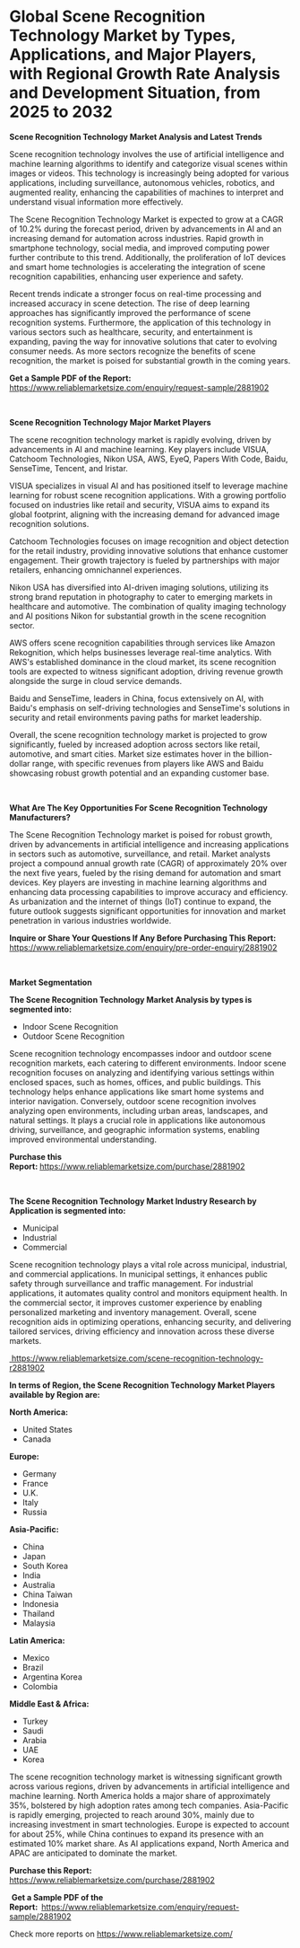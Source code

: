 <p><h1>Global Scene Recognition Technology Market by Types, Applications, and Major Players, with Regional Growth Rate Analysis and Development Situation, from 2025 to 2032</h1></p><p><strong>Scene Recognition Technology Market Analysis and Latest Trends</strong></p>
<p><p>Scene recognition technology involves the use of artificial intelligence and machine learning algorithms to identify and categorize visual scenes within images or videos. This technology is increasingly being adopted for various applications, including surveillance, autonomous vehicles, robotics, and augmented reality, enhancing the capabilities of machines to interpret and understand visual information more effectively.</p><p>The Scene Recognition Technology Market is expected to grow at a CAGR of 10.2% during the forecast period, driven by advancements in AI and an increasing demand for automation across industries. Rapid growth in smartphone technology, social media, and improved computing power further contribute to this trend. Additionally, the proliferation of IoT devices and smart home technologies is accelerating the integration of scene recognition capabilities, enhancing user experience and safety.</p><p>Recent trends indicate a stronger focus on real-time processing and increased accuracy in scene detection. The rise of deep learning approaches has significantly improved the performance of scene recognition systems. Furthermore, the application of this technology in various sectors such as healthcare, security, and entertainment is expanding, paving the way for innovative solutions that cater to evolving consumer needs. As more sectors recognize the benefits of scene recognition, the market is poised for substantial growth in the coming years.</p></p>
<p><strong>Get a Sample PDF of the Report:&nbsp;</strong> <a href="https://www.reliablemarketsize.com/enquiry/request-sample/2881902?utm_campaign=2759&utm_medium=2&utm_source=Github&utm_content=ia&utm_term=12032025&utm_id=scene-recognition-technology">https://www.reliablemarketsize.com/enquiry/request-sample/2881902</a></p>
<p>&nbsp;</p>
<p><strong>Scene Recognition Technology Major Market Players</strong></p>
<p><p>The scene recognition technology market is rapidly evolving, driven by advancements in AI and machine learning. Key players include VISUA, Catchoom Technologies, Nikon USA, AWS, EyeQ, Papers With Code, Baidu, SenseTime, Tencent, and Iristar. </p><p>VISUA specializes in visual AI and has positioned itself to leverage machine learning for robust scene recognition applications. With a growing portfolio focused on industries like retail and security, VISUA aims to expand its global footprint, aligning with the increasing demand for advanced image recognition solutions.</p><p>Catchoom Technologies focuses on image recognition and object detection for the retail industry, providing innovative solutions that enhance customer engagement. Their growth trajectory is fueled by partnerships with major retailers, enhancing omnichannel experiences.</p><p>Nikon USA has diversified into AI-driven imaging solutions, utilizing its strong brand reputation in photography to cater to emerging markets in healthcare and automotive. The combination of quality imaging technology and AI positions Nikon for substantial growth in the scene recognition sector.</p><p>AWS offers scene recognition capabilities through services like Amazon Rekognition, which helps businesses leverage real-time analytics. With AWS's established dominance in the cloud market, its scene recognition tools are expected to witness significant adoption, driving revenue growth alongside the surge in cloud service demands.</p><p>Baidu and SenseTime, leaders in China, focus extensively on AI, with Baidu's emphasis on self-driving technologies and SenseTime's solutions in security and retail environments paving paths for market leadership.</p><p>Overall, the scene recognition technology market is projected to grow significantly, fueled by increased adoption across sectors like retail, automotive, and smart cities. Market size estimates hover in the billion-dollar range, with specific revenues from players like AWS and Baidu showcasing robust growth potential and an expanding customer base.</p></p>
<p>&nbsp;</p>
<p><strong>What Are The Key Opportunities For Scene Recognition Technology Manufacturers?</strong></p>
<p><p>The Scene Recognition Technology market is poised for robust growth, driven by advancements in artificial intelligence and increasing applications in sectors such as automotive, surveillance, and retail. Market analysts project a compound annual growth rate (CAGR) of approximately 20% over the next five years, fueled by the rising demand for automation and smart devices. Key players are investing in machine learning algorithms and enhancing data processing capabilities to improve accuracy and efficiency. As urbanization and the internet of things (IoT) continue to expand, the future outlook suggests significant opportunities for innovation and market penetration in various industries worldwide.</p></p>
<p><strong>Inquire or Share Your Questions If Any Before Purchasing This Report:</strong> <a href="https://www.reliablemarketsize.com/enquiry/pre-order-enquiry/2881902?utm_campaign=2759&utm_medium=2&utm_source=Github&utm_content=ia&utm_term=12032025&utm_id=scene-recognition-technology">https://www.reliablemarketsize.com/enquiry/pre-order-enquiry/2881902</a></p>
<p>&nbsp;</p>
<p><strong>Market Segmentation</strong></p>
<p><strong>The Scene Recognition Technology Market Analysis by types is segmented into:</strong></p>
<p><ul><li>Indoor Scene Recognition</li><li>Outdoor Scene Recognition</li></ul></p>
<p><p>Scene recognition technology encompasses indoor and outdoor scene recognition markets, each catering to different environments. Indoor scene recognition focuses on analyzing and identifying various settings within enclosed spaces, such as homes, offices, and public buildings. This technology helps enhance applications like smart home systems and interior navigation. Conversely, outdoor scene recognition involves analyzing open environments, including urban areas, landscapes, and natural settings. It plays a crucial role in applications like autonomous driving, surveillance, and geographic information systems, enabling improved environmental understanding.</p></p>
<p><strong>Purchase this Report:&nbsp;</strong><a href="https://www.reliablemarketsize.com/purchase/2881902?utm_campaign=2759&utm_medium=2&utm_source=Github&utm_content=ia&utm_term=12032025&utm_id=scene-recognition-technology">https://www.reliablemarketsize.com/purchase/2881902</a></p>
<p>&nbsp;</p>
<p><strong>The Scene Recognition Technology Market Industry Research by Application is segmented into:</strong></p>
<p><ul><li>Municipal</li><li>Industrial</li><li>Commercial</li></ul></p>
<p><p>Scene recognition technology plays a vital role across municipal, industrial, and commercial applications. In municipal settings, it enhances public safety through surveillance and traffic management. For industrial applications, it automates quality control and monitors equipment health. In the commercial sector, it improves customer experience by enabling personalized marketing and inventory management. Overall, scene recognition aids in optimizing operations, enhancing security, and delivering tailored services, driving efficiency and innovation across these diverse markets.</p></p>
<p><a href="https://www.reliablemarketsize.com/scene-recognition-technology-r2881902?utm_campaign=2759&utm_medium=2&utm_source=Github&utm_content=ia&utm_term=12032025&utm_id=scene-recognition-technology">&nbsp;https://www.reliablemarketsize.com/scene-recognition-technology-r2881902</a></p>
<p><strong>In terms of Region, the Scene Recognition Technology Market Players available by Region are:</strong></p>
<p>
    <p> <strong> North America: </strong>
        <ul>
            <li>United States</li>
            <li>Canada</li>
        </ul>
        </p> 
    <p> <strong> Europe: </strong>
        <ul>
            <li>Germany</li>
            <li>France</li>
            <li>U.K.</li>
            <li>Italy</li>
            <li>Russia</li>
        </ul>
        </p> 
    <p> <strong> Asia-Pacific: </strong>
        <ul>
            <li>China</li>
            <li>Japan</li>
            <li>South Korea</li>
            <li>India</li>
            <li>Australia</li>
            <li>China Taiwan</li>
            <li>Indonesia</li>
            <li>Thailand</li>
            <li>Malaysia</li>
        </ul>
        </p> 
    <p> <strong> Latin America: </strong>
        <ul>
            <li>Mexico</li>
            <li>Brazil</li>
            <li>Argentina Korea</li>
            <li>Colombia</li>
        </ul>
        </p> 
    <p> <strong> Middle East & Africa: </strong>
        <ul>
            <li>Turkey</li>
            <li>Saudi</li>
            <li>Arabia</li>
            <li>UAE</li>
            <li>Korea</li>
        </ul>
    </p>
    </p>
<p><p>The scene recognition technology market is witnessing significant growth across various regions, driven by advancements in artificial intelligence and machine learning. North America holds a major share of approximately 35%, bolstered by high adoption rates among tech companies. Asia-Pacific is rapidly emerging, projected to reach around 30%, mainly due to increasing investment in smart technologies. Europe is expected to account for about 25%, while China continues to expand its presence with an estimated 10% market share. As AI applications expand, North America and APAC are anticipated to dominate the market.</p></p>
<p><strong>Purchase this Report: </strong><a href="https://www.reliablemarketsize.com/purchase/2881902?utm_campaign=2759&utm_medium=2&utm_source=Github&utm_content=ia&utm_term=12032025&utm_id=scene-recognition-technology">https://www.reliablemarketsize.com/purchase/2881902</a></p>
<p>&nbsp;<strong>Get a Sample PDF of the Report:&nbsp;&nbsp;</strong><a href="https://www.reliablemarketsize.com/enquiry/request-sample/2881902?utm_campaign=2759&utm_medium=2&utm_source=Github&utm_content=ia&utm_term=12032025&utm_id=scene-recognition-technology">https://www.reliablemarketsize.com/enquiry/request-sample/2881902</a></p>
<p><strong></strong></p>
<p>Check more reports on <a href="https://www.reliablemarketsize.com/?utm_campaign=2759&utm_medium=2&utm_source=Github&utm_content=ia&utm_term=12032025&utm_id=scene-recognition-technology">https://www.reliablemarketsize.com/</a></p>